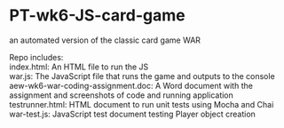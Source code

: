 # PT-wk6-JS-card-game
an automated version of the classic card game WAR  

Repo includes:  
index.html:  An HTML file to run the JS  
war.js:  The JavaScript file that runs the game and outputs to the console  
aew-wk6-war-coding-assignment.doc:  A Word document with the assignment and screenshots of code and running application  
testrunner.html:  HTML document to run unit tests using Mocha and Chai   
war-test.js:  JavaScript test document testing Player object creation

